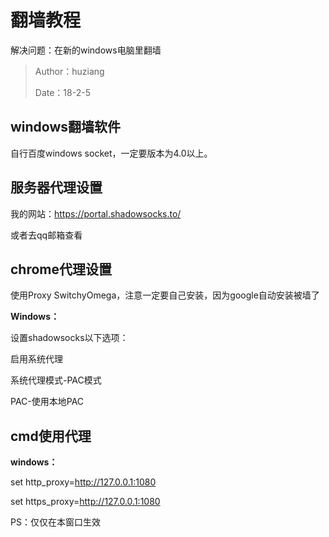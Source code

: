 # 翻墙教程

解决问题：在新的windows电脑里翻墙

> Author：huziang </br>
>
> Date：18-2-5

## windows翻墙软件

自行百度windows socket，一定要版本为4.0以上。

## 服务器代理设置

我的网站：https://portal.shadowsocks.to/

或者去qq邮箱查看

## chrome代理设置

使用Proxy SwitchyOmega，注意一定要自己安装，因为google自动安装被墙了

**Windows：**

设置shadowsocks以下选项：

启用系统代理

系统代理模式-PAC模式

PAC-使用本地PAC

## cmd使用代理

**windows：**

set http_proxy=http://127.0.0.1:1080

set https_proxy=http://127.0.0.1:1080

PS：仅仅在本窗口生效